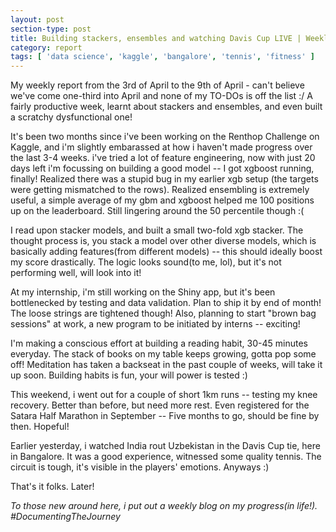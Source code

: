 ```yaml
---
layout: post
section-type: post
title: Building stackers, ensembles and watching Davis Cup LIVE | Weekly Report 35
category: report
tags: [ 'data science', 'kaggle', 'bangalore', 'tennis', 'fitness' ]
---
```


My weekly report from the 3rd of April to the 9th of April - can't believe we've come one-third into April and none of my TO-DOs is off the list :/ A fairly productive week, learnt about stackers and ensembles, and even built a scratchy dysfunctional one!

It's been two months since i've been working on the Renthop Challenge on Kaggle, and i'm slightly embarassed at how i haven't made progress over the last 3-4 weeks. i've tried a lot of feature engineering, now with just 20 days left i'm focussing on building a good model -- I got xgboost running, finally! Realized there was a stupid bug in my earlier xgb setup (the targets were getting mismatched to the rows). Realized ensembling is extremely useful, a simple average of my gbm and xgboost helped me 100 positions up on the leaderboard. Still lingering around the 50 percentile though :( 

I read upon stacker models, and built a small two-fold xgb stacker. The thought process is, you stack a model over other diverse models, which is basically adding features(from different models) -- this should ideally boost my score drastically. The logic looks sound(to me, lol), but it's not performing well, will look into it!

At my internship, i'm still working on the Shiny app, but it's been bottlenecked by testing and data validation. Plan to ship it by end of month! The loose strings are tightened though! Also, planning to start "brown bag sessions" at work, a new program to be initiated by interns -- exciting!

I'm making a conscious effort at building a reading habit, 30-45 minutes everyday. The stack of books on my table keeps growing, gotta pop some off! Meditation has taken a backseat in the past couple of weeks, will take it up soon. Building habits is fun, your will power is tested :)

This weekend, i went out for a couple of short 1km runs -- testing my knee recovery. Better than before, but need more rest. Even registered for the Satara Half Marathon in September -- Five months to go, should be fine by then. Hopeful!

Earlier yesterday, i watched India rout Uzbekistan in the Davis Cup tie, here in Bangalore. It was a good experience, witnessed some quality tennis. The circuit is tough, it's visible in the players' emotions. Anyways :)

That's it folks. Later!

*To those new around here, i put out a weekly blog on my progress(in life!). #DocumentingTheJourney*
